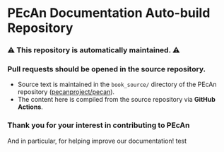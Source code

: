 # PEcAn Documentation Auto-build Repository

### :warning: This repository is **automatically maintained**. :warning:

### **Pull requests** should be opened in the source repository.


- Source text is maintained in the `book_source/` directory of the PEcAn repository ([pecanproject/pecan](https://github.com/pecanproject/pecan)).
- The content here is compiled from the source repository via **GitHub Actions**.

### Thank you for your interest in contributing to PEcAn

And in particular, for helping improve our documentation!
   test   
